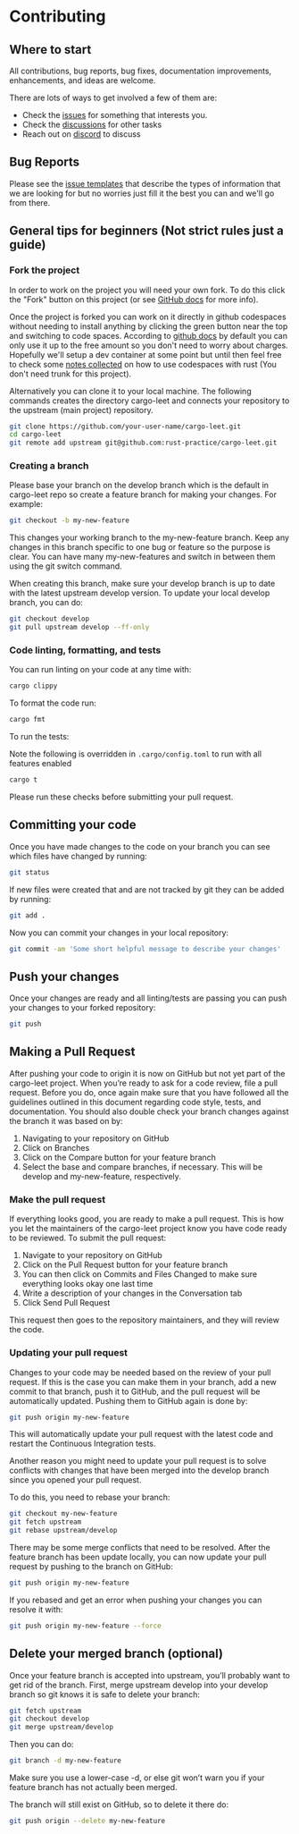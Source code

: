 # Contributing

## Where to start

All contributions, bug reports, bug fixes, documentation improvements, enhancements, and ideas are welcome.

There are lots of ways to get involved a few of them are:

- Check the [issues](https://github.com/rust-practice/cargo-leet) for something that interests you.
- Check the [discussions](https://github.com/rust-practice/cargo-leet/discussions) for other tasks
- Reach out on [discord](https://discord.gg/pJAqJZsXp9) to discuss

## Bug Reports

Please see the [issue templates](https://github.com/rust-practice/cargo-leet/issues/new/choose) that describe the types of information that we are looking for but no worries just fill it the best you can and we'll go from there.

## General tips for beginners (Not strict rules just a guide)

### Fork the project

In order to work on the project you will need your own fork. To do this click the "Fork" button on this project (or see [GitHub docs](https://docs.github.com/en/pull-requests/collaborating-with-pull-requests/working-with-forks/fork-a-repo) for more info).

Once the project is forked you can work on it directly in github codespaces without needing to install anything by clicking the green button near the top and switching to code spaces.
According to [github docs](https://docs.github.com/en/codespaces/overview#billing-for-codespaces) by default you can only use it up to the free amount so you don't need to worry about charges.
Hopefully we'll setup a dev container at some point but until then feel free to check some [notes collected](https://c-git.github.io/github/codespaces/) on how to use codespaces with rust (You don't need trunk for this project).

Alternatively you can clone it to your local machine.
The following commands creates the directory cargo-leet and connects your repository to the upstream (main project) repository.

```sh
git clone https://github.com/your-user-name/cargo-leet.git
cd cargo-leet
git remote add upstream git@github.com:rust-practice/cargo-leet.git
```

### Creating a branch

Please base your branch on the develop branch which is the default in cargo-leet repo so create a feature branch for making your changes.
For example:

```sh
git checkout -b my-new-feature
```

This changes your working branch to the my-new-feature branch.
Keep any changes in this branch specific to one bug or feature so the purpose is clear.
You can have many my-new-features and switch in between them using the git switch command.

When creating this branch, make sure your develop branch is up to date with the latest upstream develop version.
To update your local develop branch, you can do:

```sh
git checkout develop
git pull upstream develop --ff-only
```

### Code linting, formatting, and tests

You can run linting on your code at any time with:

```sh
cargo clippy
```

To format the code run:

```sh
cargo fmt
```

To run the tests:

Note the following is overridden in `.cargo/config.toml` to run with all features enabled

```sh
cargo t
```

Please run these checks before submitting your pull request.

## Committing your code

Once you have made changes to the code on your branch you can see which files have changed by running:

```sh
git status
```

If new files were created that and are not tracked by git they can be added by running:

```sh
git add .
```

Now you can commit your changes in your local repository:

```sh
git commit -am 'Some short helpful message to describe your changes'
```

## Push your changes

Once your changes are ready and all linting/tests are passing you can push your changes to your forked repository:

```sh
git push
```

## Making a Pull Request

After pushing your code to origin it is now on GitHub but not yet part of the cargo-leet project.
When you’re ready to ask for a code review, file a pull request. Before you do, once again make sure
that you have followed all the guidelines outlined in this document regarding code style, tests, and
documentation. You should also double check your branch changes against the branch it was based on by:

1. Navigating to your repository on GitHub
1. Click on Branches
1. Click on the Compare button for your feature branch
1. Select the base and compare branches, if necessary. This will be develop and my-new-feature, respectively.

### Make the pull request

If everything looks good, you are ready to make a pull request. This is how you let the maintainers
of the cargo-leet project know you have code ready to be reviewed. To submit the pull request:

1. Navigate to your repository on GitHub
1. Click on the Pull Request button for your feature branch
1. You can then click on Commits and Files Changed to make sure everything looks okay one last time
1. Write a description of your changes in the Conversation tab
1. Click Send Pull Request

This request then goes to the repository maintainers, and they will review the code.

### Updating your pull request

Changes to your code may be needed based on the review of your pull request.
If this is the case you can make them in your branch, add a new commit to that branch, push it to GitHub, and the pull request will be automatically updated.
Pushing them to GitHub again is done by:

```sh
git push origin my-new-feature
```

This will automatically update your pull request with the latest code and restart the Continuous Integration tests.

Another reason you might need to update your pull request is to solve conflicts with changes that have been merged into the develop branch since you opened your pull request.

To do this, you need to rebase your branch:

```sh
git checkout my-new-feature
git fetch upstream
git rebase upstream/develop
```

There may be some merge conflicts that need to be resolved.
After the feature branch has been update locally, you can now update your pull request by pushing to the branch on GitHub:

```sh
git push origin my-new-feature
```

If you rebased and get an error when pushing your changes you can resolve it with:

```sh
git push origin my-new-feature --force
```

## Delete your merged branch (optional)

Once your feature branch is accepted into upstream, you’ll probably want to get rid of the branch.
First, merge upstream develop into your develop branch so git knows it is safe to delete your branch:

```sh
git fetch upstream
git checkout develop
git merge upstream/develop
```

Then you can do:

```sh
git branch -d my-new-feature
```

Make sure you use a lower-case -d, or else git won’t warn you if your feature branch has not actually been merged.

The branch will still exist on GitHub, so to delete it there do:

```sh
git push origin --delete my-new-feature
```
